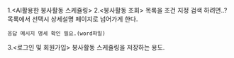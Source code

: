 1.<AI활용한 봉사활동 스케쥴링>
2.<봉사활동 조회>
    목록을 조건 지정 검색 하려면..?
    목록에서 선택시 상세설명 페이지로 넘어가게 한다.

    응답 메시지 명세 확인 필요.(word파일)
3.<로그인 및 회원가입>
    봉사활동 스케쥴링을 저장하는 용도.